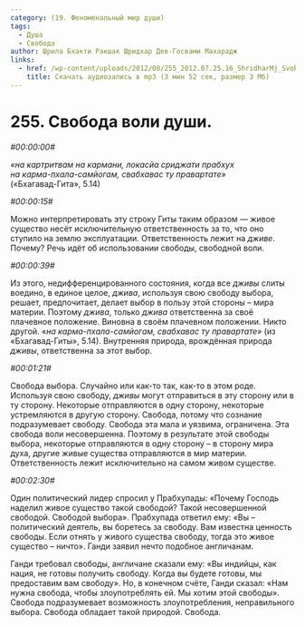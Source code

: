 ```yaml
---
category: (19. Феноменальный мир души)
tags:
  - Душа
  - Свобода
author: Шрила Бхакти Ракшак Шридхар Дев-Госвами Махарадж
links:
  - href: /wp-content/uploads/2012/08/255_2012.07.25.16_ShridharMj_Svoboda_voli_dushi.mp3
    title: Скачать аудиозапись в mp3 (3 мин 52 сек, размер 3 Мб)
---
```


# 255. Свобода воли души.

*#00:00:00#*

*«на картритвам на кармани, локасйа сриджати прабхух*\
*на карма-пхала-самйогам, свабхавас ту правартате»*\
(«Бхагавад-Гита», 5.14)

*#00:00:15#*

Можно интерпретировать эту строку Гиты таким образом — живое существо несёт исключительную ответственность за то, что оно ступило на землю эксплуатации. Ответственность лежит на *дживе*. Почему? Речь идёт об использовании свободы, свободной воли.

*#00:00:39#*

Из этого, недифференцированного состояния, когда все *дживы* слиты воедино, в единое целое, *джива*, используя свою свободу выбора, решает, предпочитает, делает выбор в пользу этой стороны – мира материи. Поэтому *джива*, только *джива* ответственна за своё плачевное положение. Виновна в своём плачевном положении. Никто другой. «*на карма-пхала-самйогам, свабхавас ту правартате»* (из «Бхагавад-Гиты», 5.14). Внутренняя природа, врождённая природа *дживы*, ответственна за этот выбор.

*#00:01:21#*

Свобода выбора. Случайно или как-то так, как-то в этом роде. Используя свою свободу, *дживы* могут отправиться в эту сторону или в ту сторону. Некоторые отправляются в одну сторону, некоторые устремляются в другую сторону. Свобода, потому что сознание подразумевает свободу. Свобода эта мала и уязвима, ограничена. Эта свобода воли несовершенна. Поэтому в результате этой свободы выбора, некоторые отправляются в одну сторону – в сторону мира духа, другие живые существа отправляются в мир материи. Ответственность лежит исключительно на самом живом существе.

*#00:02:30#*

Один политический лидер спросил у Прабхупады: «Почему Господь наделил живое существо такой свободой? Такой несовершенной свободой. Свободой выбора». Прабхупада ответил ему: «Вы – политический деятель, вы боретесь за свободу. Вам известна ценность свободы. Если отнять у живого существа свободу, тогда это живое существо – ничто». Ганди заявил нечто подобное англичанам.

Ганди требовал свободы, англичане сказали ему: «Вы индийцы, как нация, не готовы получить свободу. Когда вы будете готовы, мы предоставим вам свободу». Но, в конечном счёте, Ганди сказал: «Нам нужна свобода, чтобы злоупотреблять ей. Мы хотим этой свободы». Свобода подразумевает возможность злоупотребления, неправильного выбора. Свобода обладает такой природой. Свобода.

